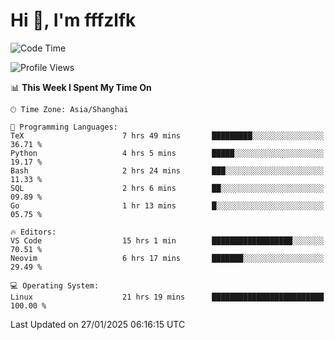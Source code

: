 # Hi 👋, I'm fffzlfk

<!--START_SECTION:waka-->
![Code Time](http://img.shields.io/badge/Code%20Time-1%2C200%20hrs%2047%20mins-blue)

![Profile Views](http://img.shields.io/badge/Profile%20Views-0-blue)

📊 **This Week I Spent My Time On** 

```text
🕑︎ Time Zone: Asia/Shanghai

💬 Programming Languages: 
TeX                      7 hrs 49 mins       █████████░░░░░░░░░░░░░░░░   36.71 % 
Python                   4 hrs 5 mins        █████░░░░░░░░░░░░░░░░░░░░   19.17 % 
Bash                     2 hrs 24 mins       ███░░░░░░░░░░░░░░░░░░░░░░   11.33 % 
SQL                      2 hrs 6 mins        ██░░░░░░░░░░░░░░░░░░░░░░░   09.89 % 
Go                       1 hr 13 mins        █░░░░░░░░░░░░░░░░░░░░░░░░   05.75 % 

🔥 Editors: 
VS Code                  15 hrs 1 min        ██████████████████░░░░░░░   70.51 % 
Neovim                   6 hrs 17 mins       ███████░░░░░░░░░░░░░░░░░░   29.49 % 

💻 Operating System: 
Linux                    21 hrs 19 mins      █████████████████████████   100.00 % 
```


 Last Updated on 27/01/2025 06:16:15 UTC
<!--END_SECTION:waka-->
